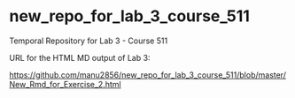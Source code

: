 # new_repo_for_lab_3_course_511
Temporal Repository for Lab 3 - Course 511

URL for the HTML MD output of Lab 3: 

https://github.com/manu2856/new_repo_for_lab_3_course_511/blob/master/New_Rmd_for_Exercise_2.html
